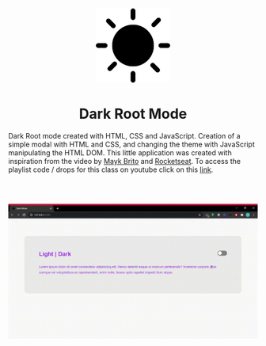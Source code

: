 <h1
  align="center"
>
  <img
    width="150px"
    src="./assets/favicon-dark.svg"
  >
</h1>
<h1
  align="center"
>
  Dark Root Mode
</h1>

Dark Root mode created with HTML, CSS and JavaScript. Creation of a simple modal with HTML and CSS, and changing the theme with JavaScript manipulating the HTML DOM. This little application was created with inspiration from the video by [Mayk Brito](https://github.com/maykbrito) and [Rocketseat](https://github.com/rocketseat-education). To access the playlist code / drops for this class on youtube click on this [link](https://www.youtube.com/playlist?list=PL85ITvJ7FLoifcDIBeuuAhh4_799RZaSc).

<br
/>

<h2
  align="center"
>
  <img
    width="750px"
    src="./assets/modo-dark-raiz-com-css-e-js.gif"
  >
</h2>
